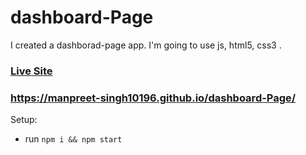 # dashboard-Page

I created a dashborad-page app. I'm going to use js, html5, css3 .

### [Live Site](https://manpreet-singh10196.github.io/dashboard-Page/)

### https://manpreet-singh10196.github.io/dashboard-Page/

Setup:

- run `npm i && npm start`
